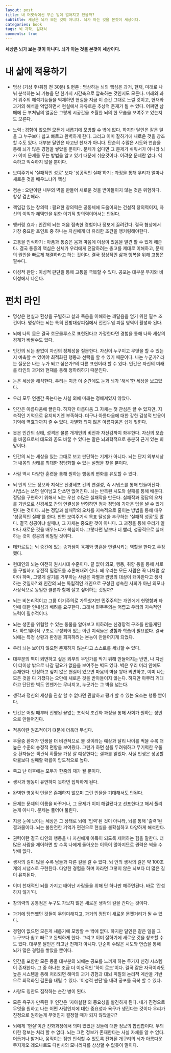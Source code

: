 ```yaml
---  
layout: post
title: 내 머릿속에선 무슨 일이 벌어지고 있을까?
subtitle: 세상은 뇌가 보는 것이 아니다. 뇌가 아는 것을 본것이 세상이다.
categories: book
tags: 뇌 과학, 김대식
comments: true  
--- 
```


**세상은 뇌가 보는 것이 아니다. 뇌가 아는 것을 본것이 세상이다.**

# 내 삶에 적용하기

- 명상 (기상 후/취침 전 30분) & 현존 : 명상하는 뇌의 핵심은 과거, 현재, 미래로 나눠 분석하는 뇌 기능을 단 한가지 시간축으로 압축하는 것인지도 모른다. 미래와 과거 위주의 해석기능들을 억제하면 현실을 지금 이 순간 그대로 느낄 것이고, 현재와 과거의 해석을 억압하면서 현실에서 자유로운 추상적 존재가 될 수 있다. 어쩌면 삼매에 든 부처님의 얼굴은 그렇게 시공간을 초월한 뇌의 한 모습을 보여주고 있는지도 모른다.

- 노력 : 경험이 없으면 모든게 새롭기에 모방할 수 밖에 없다. 하지만 달인은 같은 일을 그 누구보다 쉽고 빠르고 완벽하게 한다. 그리고 이미 잘하기에 새로운 것을 창조할 수도 있다. 대부분 달인은 타고난 천재가 아니다. 단순히 수많은 시도와 연습을 통해 뇌가 많은 경험을 쌓았을 뿐이다. 문제가 쉽다면 그 문제가 쉬워서가 아니라 뇌가 이미 문제를 푸는 방법을 알고 있기 때문에 쉬운것이다. 어려운 문제란 없다. 익숙하고 익숙하지 않을 뿐이다.

- 보여주기식 '실패적인 성공' 보다 '성공적인 실패'하기 : 과정을 통해 우리가 얼마나 새로운 것을 배우느냐가 핵심

- 겸손 : 오만이란 내부의 벽을 만들어 새로운 것을 받아들이지 않는 것은 위험하다. 항상 겸손해라.

- 책임감 있는 창의력 : 필요한 창의력은 공동체에 도움이되는 건설적 창의력이지, 자신의 이익과 혜택만을 위한 이기적 창의력이어서는 안된다.

- 앵커링 효과 : 인간의 뇌는 처음 접촉한 경험이나 정보에 끌려간다. 결국 협상에서 가장 중요한 포인트 중 하나는 자신에게 더 유리한 조건을 앵커링해야한다.

- 고통을 인식하기 : 아픔과 통증은 몸과 마음에 이상이 있음을 발견 할 수 있게 해준다. 결국 통증의 핵심은 신체가 우리에게 전달하려는 충고를 제대로 이해하고, 문제의 원인을 빠르게 해결하라고 하는 것이다. 결국 정상적인 삶과 행복을 위해 고통은 필수다.

- 이성적 판단 : 이성적 판단읠 통해 고통을 극복할 수 있다. 공포는 대부분 무지와 비이성에서 나온다.


# 펀치 라인
- 명상은 현실과 환상을 구별하고 삶과 죽음을 이해하는 깨달음을 얻기 위한 필수 조건이다. 명상하는 뇌는 특히 전방대상피질에서 전전두엽 피질 영역이 활성화 된다.

- 뇌에 나의 몸은 결국 호문쿨루스로 표현된다고 가정한다면 경험을 통해 나와 세상의 경계가 바뀔수도 있다.

- 인간의 뇌는 끝없이 자신의 정체성을 질문한다. 자신이 누구이고 무엇을 할 수 있는지 예측할 수 있어야 최적화된 행동과 선택을 할 수 있기 때문이다. 나는 누군가? 라는 질문은 나는 누가 되고 싶은가?의 다른 표현이라 할 수 있다. 인간은 자신의 미래를 타인의 과거와 현재를 통해 정하려하기 때문인다.

- 눈은 세상을 해석한다. 우리는 지금 이 순간에도 눈과 뇌가 '해석'한 세상을 보고있다.

- 우리 모두 언젠간 죽는다는 사실 외에 미래는 정해져있지 않았다.

- 인간은 아름다움에 끌린다. 하지만 아름다움 그 자체는 첫 관심은 끌 수 있지만, 지속적인 기억으로 유지되기엔 부족하다. 더구나 아름다움에 대한 강한 감성적 반응이 기억에 역효과까지 줄 수 있다. 차별화 되지 않은 아름다움은 쉽게 잊힌다.

- 옷은 인간의 상태, 성격은 물론 개개인의 비전과 자신감까지 좌우한다. 자신의 모습을 바꿈으로써 태도와 꿈도 바꿀 수 있다는 말은 뇌과학적으로 충분히 근거 있는 희망이다.

- 인간의 뇌는 세상을 있는 그대로 보고 판단하는 기계가 아니다. 뇌는 단지 외부세상과 내몸의 상태를 최대한 정당화할 수 있는 설명을 찾을 뿐이다.

- 사람 역시 다양한 훈련을 통해 원하는 행동의 변화를 유도할 수 있다.

- 뇌 안의 모든 정보와 지식은 신경세포 간의 연결성, 즉 시냅스를 통해 만들어진다. 시냅스는 쓰면 살아남고 안쓰면 없어진다. 뇌는 반복된 시도와 실패를 통해 배운다. 정답을 구현하기 위해서 뇌는 우선 수많은 실패작을 만든다. 실패작과 정답의 오차를 기반으로 신경세포 간의 연결성을 변형하면 점차 정답에 가까운 답을 낼 수 있게 된다는 것이다. 뇌는 정답과 실패작의 오차를 지속적으로 줄이는 방법을 통해 매우 '성공적인 실패'를 한다. 반면 보여주기식 목표 달성을 추구하는 '실패적 성공'도 많다. 결국 성공이냐 실패냐, 그 자체는 중요한 것이 아니다. 그 과정을 통해 우리가 얼마나 새로운 것을 배우느냐가 핵심이다. 그렇다면 남보다 더 빨리, 성공적으로 실패하는 것이 성공의 비밀일 것이다.

- 데카르트는 뇌 중간에 있는 송과샘이 육체와 영혼을 연결시키는 역할을 한다고 주장했다.

- 현대인의 뇌는 여전히 원시시대 수준이다. 끝 없이 외모, 행동, 취향 등을 통해 서로를 구별하고 유전적 밀접도를 추론해내려 한다. 왜 우리는 모든 사람은 꼭 나처럼 살아야 하며, 그렇게 살기를 거부하는 사람은 차별과 원망의 대상이 돼야한다고 생각하는 것일까? 왜 인간의 뇌는 독립적인 개인으로 구성된 성숙한 사회가 아닌 외모나 사상적으로 동일한 클론과 함께 살고 싶어하는 것일까?

- 뇌는 비논리적이고 그룹 이기주의로 가득찼지만 민주주의는 개인에게 현명함과 타인에 대한 인내심과 배려를 요구한다. 그래서 민주주의는 어렵고 우리의 지속적인 노력이 필수적이다.

- 뇌는 생존을 위협할 수 있는 동물을 알아보고 피하려는 신경망적 구조를 만들게된다. 하드웨어적 구조로 구성되어 있는 이런 지식들은 경험과 학습이 필요없다. 결국 뇌에는 특정 상황과 환경을 회피하려는 본능이 만들어지게 되었다.

- 우리 뇌는 보이지 않으면 존재하지 않는다고 스스로를 세뇌할 수 있다.

- 대부분의 벽이 외면하고 싶은 외부의 무언가를 막기 위해 만들어지는 반면, 나 자신이 더이상 밖으로 나갈 필요가 없음을 보여주는 벽도 있다. 벽은 우리 머리 안에도 존재한다. 인정하고 싶지 않은 현실이 있으면 마음의 벽을 쌓아 외면하고, 이미 나는 모든 것을 다 가졌다는 오만에 새로운 것을 받아들이지 않는다. 하지만 아무리 거대하고 단단한 벽도 언젠가는 무너지고, 누군가는 그 벽을 넘는다.

- 생각과 정신의 세상을 관찰 할 수 없다면 관찰하고 평가 할 수 있는 요소는 행동 뿐이다.

- 인간은 어릴 때부터 진행된 끝없는 조작적 조건화 과정을 통해 사회가 원하는 성인으로 만들어진다.

- 적응이란 원초적이기 떄문에 더욱더 무섭다.

- 우울증 환자가 인생을 더 비관적으로 볼 것이라는 예상과 달리 나이를 먹을 수록 더 높은 수준의 승정적 편향을 보여줬다. 그런가 하면 싪를 두려워하고 무기력한 우울증 환자들은 객관적 확률을 가장 잘 예상한다는 결과를 얻었다. 사실 인생은 성공할 확률보다 실패할 확률이 압도적으로 높다.

- 죽고 난 이후에는 모두가 한줌의 재가 될 뿐이다.

- 생각과 행동이 유연하지 못하면 집착하게 된다.

- 완벽한 영웅적 인물은 존재하지 않으며 그런 인물을 기대해서도 안된다.

- 문제는 문제의 이름을 바꾸거나, 그 문제가 이미 해결됐다고 선포한다고 해서 풀리는게 아니다. 문제는 풀어야 풀린다.

- 지금 눈에 보이는 세상은 그 상태로 뇌에 '입력'된 것이 아니라, 뇌를 통해 '출력'된 결과물이다. 뇌는 불완전한 기억가 편견으로 현실을 불확실하고 다양하게 해석한다.

- 권력이란 결국 타인의 행동을 나 자신에게 이득이 되도록 제어하는 힘을 말한다. 더 많은 사람을 제어하면 할 수록 나에게 돌아오는 이득이 많아지므로 권력은 썩을 수 밖에 없다.

- 생각의 길이 많을 수록 남들과 다른 길을 갈 수 있다. 뇌 안의 생각의 길은 약 100조 개의 시냅스로 구현된다. 다양한 경험을 하며 자라면 그렇지 않은 뇌보다 더 많은 길이 유지된다.

- 이미 천재적인 뇌를 가지고 태어난 사람들을 위해 단 하나만 해주면된다. 바로 '간섭하지 않기'다.

- 창의력의 공통점은 누구도 가보지 않은 새로운 생각의 길을 간다는 것이다.

- 과거에 당연했던 것들이 무의미해지고, 과거의 정답이 새로운 문젯거리가 될 수 있다.

- 경험이 없으면 모든게 새롭기에 모방할 수 밖에 없다. 하지만 달인은 같은 일을 그 누구보다 쉽고 빠르고 완벽하게 한다. 그리고 이미 잘하기에 새로운 것을 창조할 수도 있다. 대부분 달인은 타고난 천재가 아니다. 단순히 수많은 시도와 연습을 통해 뇌가 많은 경험을 쌓았을 뿐이다.

- 인간을 포함한 모든 동물 대부분의 뇌에는 공포를 느끼게 하는 두가지 신경 시스템이 존재한다. 그 중 하나는 조금 더 이성적인 '하이 로드'이다. 결국 같은 자극이라도 높은 시스템을 통해 처리되면 해마의 과거 경험과 대뇌 피질의 논리적 계산을 기반으로 최적화된 결론을 내릴 수 있다. '이성적 판단'을 내려 공포를 극복 할 수 있다.

- 사랑도 칭찬도 집착하는 순간 병이 된다.

- 모든 욕구가 만족된 후 인간은 '자아실현'의 중요성을 발견하게 된다. 내가 진정으로 무엇을 원하고 나는 어떤 사람인지에 대한 중요성과 욕구가 생긴다는 것이다 우리가 진정으로 원하는게 무엇인지 결정할 때가 되지 않았을까?

- 뇌에게 '현실'이란 진화과정에서 의미 있었던 것들에 대한 정보의 합집합이다. 무의미한 정보는 처리 할 수 없다. 뇌는 그런 정보가 존재한다는 사실 자체를 알 수 없다. 어둡거나 밝거나, 움직이는 점만 인식할 수 있도록 진화된 개구리의 뇌가 아름다운 무지개오 레오나르도 다빈치의 모나리자를 상상할 수 없듯이 말이다.
